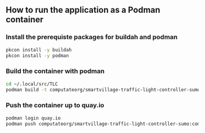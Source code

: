 
## How to run the application as a Podman container

### Install the prerequiste packages for buildah and podman

```bash
pkcon install -y buildah
pkcon install -y podman
```

### Build the container with podman

```bash
cd ~/.local/src/TLC
podman build -t computateorg/smartvillage-traffic-light-controller-sumo:computate-api .
```

### Push the container up to quay.io
```bash
podman login quay.io
podman push computateorg/smartvillage-traffic-light-controller-sumo:computate-api quay.io/computateorg/smartvillage-traffic-light-controller-sumo:computate-api
```
